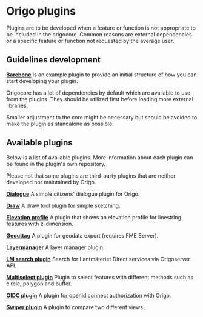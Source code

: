 # Origo plugins
Plugins are to be developed when a feature or function is not appropriate to be included in the origocore. Common reasons are external dependencies or a specific feature or function not requested by the average user. 
## Guidelines development

**[Barebone](https://github.com/origo-map/barebone-plugin)** is an example plugin to provide an initial structure of how you can start developing your plugin. 

Origocore has a lot of dependencies by default which are available to use from the plugins. They should be utilized first before loading more external libraries.

Smaller adjustment to the core might be necessary but should be avoided to make the plugin as standalone as possible. 

## Available plugins
Below is a list of available plugins. More information about each plugin can be found in the plugin's own repository.

Please not that some plugins are third-party plugins that are neither developed nor maintained by Origo.

**[Dialogue](https://github.com/origo-map/dialogue-plugin)**
A simple citizens' dialogue plugin for Origo.

**[Draw](https://github.com/origo-map/draw-plugin)**
A draw tool plugin for simple sketching.

**[Elevation profile](https://github.com/origo-map/elevation-profile-plugin)**
A plugin that shows an elevation profile for linestring features with z-dimension.

**[Geouttag](https://github.com/Eskilstuna-kommun/Geouttag)**
A plugin for geodata export (requires FME Server).

**[Layermanager](https://github.com/origo-map/layermanager)**
A layer manager plugin.

**[LM search plugin](https://github.com/origo-map/lmsearch-plugin)**
Search for Lantmäteriet Direct services via Origoserver API.

**[Multiselect plugin](https://github.com/origo-map/multiselect-plugin)**
Plugin to select features with different methods such as circle, polygon and buffer.

**[OIDC plugin](https://github.com/SigtunaGIS/oidc-plugin)**
A plugin for openid connect authorization with Origo.

**[Swiper plugin](https://github.com/SigtunaGIS/swiper-plugin)**
A plugin to compare two different views.
